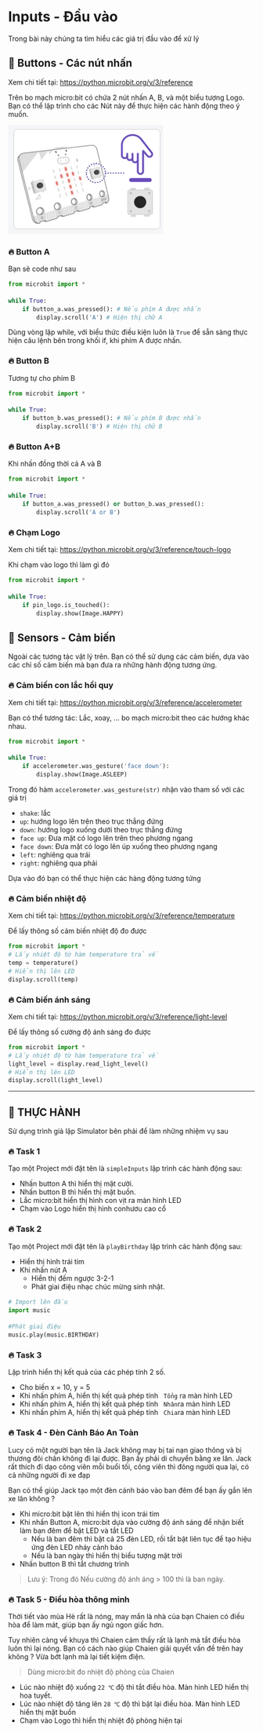 # Inputs - Đầu vào

Trong bài này chúng ta tìm hiểu các giá trị đầu vào để xử lý

## 💛 Buttons - Các nút nhấn

Xem chi tiết tại: https://python.microbit.org/v/3/reference

Trên bo mạch micro:bit có chứa 2 nút nhấn A, B, và một biểu tượng Logo. Bạn có thể lập trình cho các Nút này để thực hiện các hành động theo ý muốn.

![microbit](img/microbit-1.png)

### 🔥 Button A

Bạn sẽ code như sau

```python
from microbit import *

while True:
    if button_a.was_pressed(): # Nếu phím A được nhấn
        display.scroll('A') # Hiện thị chữ A
```

Dùng vòng lặp while, với biểu thức điều kiện luôn là `True` để sẵn sàng thực hiện câu lệnh bên trong khối if, khi phím A được nhấn.


### 🔥 Button B

Tương tự cho phím B

```python
from microbit import *

while True:
    if button_b.was_pressed(): # Nếu phím B được nhấn
        display.scroll('B') # Hiện thị chữ B
```

### 🔥 Button A+B

Khi nhấn đồng thời cả A và B

```python
from microbit import *

while True:
    if button_a.was_pressed() or button_b.was_pressed():
        display.scroll('A or B')
```

### 🔥 Chạm Logo

Xem chi tiết tại: https://python.microbit.org/v/3/reference/touch-logo

Khi chạm vào logo thì làm gì đó

```python
from microbit import *

while True:
    if pin_logo.is_touched():
        display.show(Image.HAPPY)
```

## 💛 Sensors - Cảm biến

Ngoài các tương tác vật lý trên. Bạn có thể sử dụng các cảm biến, dựa vào các chỉ số cảm biến mà bạn đưa ra những hành động tương ứng.

### 🔥 Cảm biến con lắc hồi quy

Xem chi tiết tại: https://python.microbit.org/v/3/reference/accelerometer

Bạn có thể tương tác: Lắc, xoay, ... bo mạch micro:bit theo các hướng khác nhau.

```python
from microbit import *

while True:
    if accelerometer.was_gesture('face down'):
        display.show(Image.ASLEEP)
```

Trong đó hàm `accelerometer.was_gesture(str)` nhận vào tham số với các giá trị

- `shake`: lắc
- `up`: hướng logo lên trên theo trục thẳng đứng
- `down`: hướng logo xuống dưới theo trục thẳng đứng
- `face up`: Đưa mặt có logo lên trên theo phương ngang
- `face down`:  Đưa mặt có logo lên úp xuống theo phương ngang
- `left`: nghiêng qua trái
- `right`: nghiêng qua phải

Dựa vào đó bạn có thể thực hiện các hàng động tương tứng


### 🔥 Cảm biến nhiệt độ

Xem chi tiết tại: https://python.microbit.org/v/3/reference/temperature

Để lấy thông số cảm biến nhiệt độ đo được

```python
from microbit import *
# Lấy nhiệt độ từ hàm temperature trả về
temp = temperature()
# Hiển thị lên LED
display.scroll(temp)
```


### 🔥 Cảm biến ánh sáng


Xem chi tiết tại: https://python.microbit.org/v/3/reference/light-level

Để lấy thông số cường độ ánh sáng đo được

```python
from microbit import *
# Lấy nhiệt độ từ hàm temperature trả về
light_level = display.read_light_level()
# Hiển thị lên LED
display.scroll(light_level)
```

---

## 💛 THỰC HÀNH

Sử dụng trình giả lập Simulator bên phải để làm những nhiệm vụ sau

### 🔥 Task 1

Tạo một Project mới đặt tên là `simpleInputs` lập trình các hành động sau:

- Nhấn button A thì hiển thị mặt cười.
- Nhấn button B thì hiển thị mặt buồn.
- Lắc micro:bit hiển thị hình con vịt ra màn hình LED
- Chạm vào Logo hiển thị hình conhươu cao cổ

### 🔥 Task 2

Tạo một Project mới đặt tên là `playBirthday` lập trình các hành động sau:

- Hiển thị hình trái tim
- Khi nhấn nút A
  - Hiển thị đếm ngược 3-2-1
  - Phát giai điệu nhạc chúc mừng sinh nhật. 

```python
# Import lên đầu
import music

#Phát giai điệu
music.play(music.BIRTHDAY)
```


### 🔥 Task 3

Lập trình hiển thị kết quả của các phép tính 2 số.

- Cho biến x = 10, y = 5
- Khi nhấn phím A, hiển thị kết quả phép tính ` Tổng` ra màn hình LED
- Khi nhấn phím A, hiển thị kết quả phép tính ` Nhân`ra màn hình LED
- Khi nhấn phím A, hiển thị kết quả phép tính ` Chia`ra màn hình LED


### 🔥 Task 4 - Đèn Cảnh Báo An Toàn

Lucy có một người bạn tên là Jack không may bị tai nạn giao thông và bị thương đôi chân không đi lại được. Bạn ấy phải di chuyển bằng xe lăn. Jack rất thích đi dạo công viên mỗi buổi tối, công viên thì đông người qua lại, có cả những người đi xe đạp

Bạn có thể giúp Jack tạo một đèn cánh báo vào ban đêm để bạn ấy gắn lên xe lăn không ?

- Khi micro:bit bật lên thì hiển thị icon trái tim
- Khi nhấn Button A, micro:bit dựa vào cường độ ánh sáng để nhận biết làm ban đêm để bật LED và tắt LED
  - Nếu là ban đêm thì bật cả 25 đèn LED, rồi tắt bật liên tục để tạo hiệu ứng đèn LED nháy cảnh báo
  - Nếu là ban ngày thì hiển thị biểu tượng mặt trời
- Nhấn button B thì tắt chương
trình

> Lưu ý: Trong đó Nếu cường độ ánh áng > 100 thì là ban ngày.


### 🔥 Task 5 - Điều hòa thông minh

Thời tiết vào mùa Hè rất là nóng, may mắn là nhà của bạn Chaien có điều hòa để làm mát, giúp bạn ấy ngủ ngon giấc hơn.

Tuy nhiên càng về khuya thì Chaien cảm thấy rất là lạnh mà tắt điều hòa luôn thì lại nóng. Bạn có cách nào giúp Chaien giải quyết vấn đề trên hay không ? Vừa bớt lạnh mà lại tiết kiệm điện.

> Dùng micro:bit đo nhiệt độ phòng của Chaien

- Lúc nào nhiệt độ xuống `22 ℃` độ thì tắt điều hòa. Màn hình LED hiển thị hoa tuyết.
- Lúc nào nhiệt độ tăng lên `28 ℃` độ thì bật lại điều hòa. Màn hình LED hiển thị mặt buồn
- Chạm vào Logo thì hiển thị nhiệt độ phòng hiện tại


